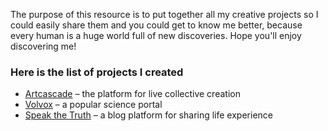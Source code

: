 The purpose of this resource is to put together all my creative projects so I could easily share them and you could get to know me better, because every human is a huge world full of new discoveries. Hope you'll enjoy discovering me!

### Here is the list of projects I created
- [Artcascade](https://artcascade.site) – the platform for live collective creation
- [Volvox](https://volvox.site) – a popular science portal
- [Speak the Truth](http://speakthetruth.ru.com) – a blog platform for sharing life experience